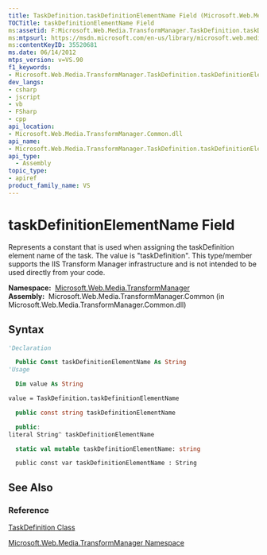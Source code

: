 ```yaml
---
title: TaskDefinition.taskDefinitionElementName Field (Microsoft.Web.Media.TransformManager)
TOCTitle: taskDefinitionElementName Field
ms:assetid: F:Microsoft.Web.Media.TransformManager.TaskDefinition.taskDefinitionElementName
ms:mtpsurl: https://msdn.microsoft.com/en-us/library/microsoft.web.media.transformmanager.taskdefinition.taskdefinitionelementname(v=VS.90)
ms:contentKeyID: 35520681
ms.date: 06/14/2012
mtps_version: v=VS.90
f1_keywords:
- Microsoft.Web.Media.TransformManager.TaskDefinition.taskDefinitionElementName
dev_langs:
- csharp
- jscript
- vb
- FSharp
- cpp
api_location:
- Microsoft.Web.Media.TransformManager.Common.dll
api_name:
- Microsoft.Web.Media.TransformManager.TaskDefinition.taskDefinitionElementName
api_type:
  - Assembly
topic_type:
- apiref
product_family_name: VS
---
```


# taskDefinitionElementName Field

Represents a constant that is used when assigning the taskDefinition element name of the task. The value is "taskDefinition". This type/member supports the IIS Transform Manager infrastructure and is not intended to be used directly from your code.

**Namespace:**  [Microsoft.Web.Media.TransformManager](microsoft-web-media-transformmanager-namespace.md)  
**Assembly:**  Microsoft.Web.Media.TransformManager.Common (in Microsoft.Web.Media.TransformManager.Common.dll)

## Syntax

```vb
'Declaration

  Public Const taskDefinitionElementName As String
'Usage

  Dim value As String

value = TaskDefinition.taskDefinitionElementName
```

```csharp
  public const string taskDefinitionElementName
```

```cpp
  public:
literal String^ taskDefinitionElementName
```

``` fsharp
  static val mutable taskDefinitionElementName: string
```

```jscript
  public const var taskDefinitionElementName : String
```

## See Also

### Reference

[TaskDefinition Class](taskdefinition-class-microsoft-web-media-transformmanager.md)

[Microsoft.Web.Media.TransformManager Namespace](microsoft-web-media-transformmanager-namespace.md)

